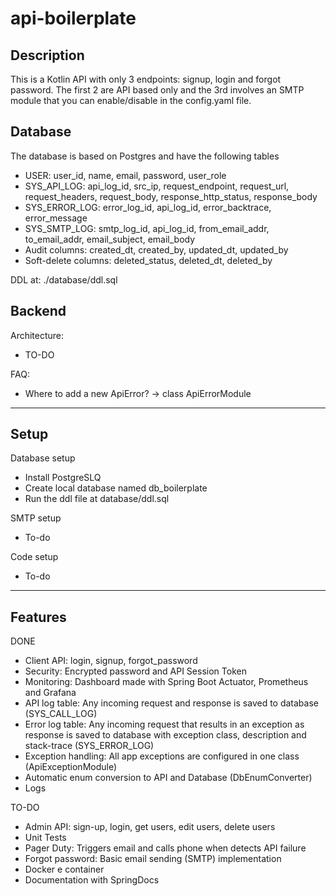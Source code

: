 # api-boilerplate

## Description

This is a Kotlin API with only 3 endpoints: signup, login and forgot password. The first 2 are API based only and the 3rd involves an SMTP module that you can enable/disable in the config.yaml file.

## Database

The database is based on Postgres and have the following tables
- USER: user_id, name, email, password, user_role
- SYS_API_LOG: api_log_id, src_ip, request_endpoint, request_url, request_headers, request_body, response_http_status, response_body
- SYS_ERROR_LOG: error_log_id, api_log_id, error_backtrace, error_message
- SYS_SMTP_LOG: smtp_log_id, api_log_id, from_email_addr, to_email_addr, email_subject, email_body
- Audit columns: created_dt, created_by, updated_dt, updated_by
- Soft-delete columns: deleted_status, deleted_dt, deleted_by

DDL at: ./database/ddl.sql

## Backend

Architecture:
- TO-DO

FAQ:
- Where to add a new ApiError? -> class ApiErrorModule

---

## Setup

Database setup
- Install PostgreSLQ
- Create local database named db_boilerplate
- Run the ddl file at database/ddl.sql

SMTP setup
- To-do

Code setup
- To-do

---

## Features

DONE
- Client API: login, signup, forgot_password
- Security: Encrypted password and API Session Token
- Monitoring: Dashboard made with Spring Boot Actuator, Prometheus and Grafana
- API log table: Any incoming request and response is saved to database (SYS_CALL_LOG)
- Error log table: Any incoming request that results in an exception as response is saved to database with exception class, description and stack-trace (SYS_ERROR_LOG)
- Exception handling: All app exceptions are configured in one class (ApiExceptionModule)
- Automatic enum conversion to API and Database (DbEnumConverter)
- Logs

TO-DO
- Admin API: sign-up, login, get users, edit users, delete users
- Unit Tests
- Pager Duty: Triggers email and calls phone when detects API failure
- Forgot password: Basic email sending (SMTP) implementation
- Docker e container
- Documentation with SpringDocs
